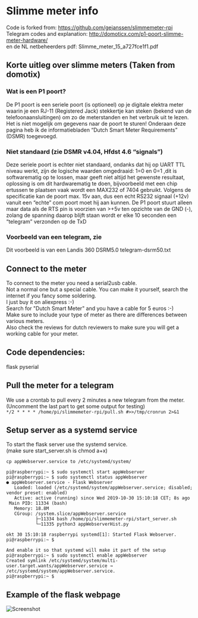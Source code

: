 # Slimme meter info
Code is forked from: https://github.com/gejanssen/slimmemeter-rpi  
Telegram codes and explanation: http://domoticx.com/p1-poort-slimme-meter-hardware/  
en de NL netbeheerders pdf: Slimme_meter_15_a727fce1f1.pdf

## Korte uitleg over slimme meters (Taken from domotix)
### Wat is een P1 poort?
De P1 poort is een seriele poort (is optioneel) op je digitale elektra meter waarin je een RJ-11 (Registered Jack) 
stekkertje kan steken (bekend van de telefoonaansluitingen) om zo de meterstanden en het verbruik uit te lezen. 
Het is niet mogelijk om gegevens naar de poort te sturen!
Onderaan deze pagina heb ik de informatiebladen “Dutch Smart Meter Requirements” (DSMR) toegevoegd.

### Niet standaard (zie DSMR v4.04, Hfdst 4.6 “signals”)
Deze seriele poort is echter niet standaard, ondanks dat hij op UART TTL niveau werkt, zijn de logische 
waarden omgedraaid: 1=0 en 0=1 ,dit is softwarematig op te lossen, maar geeft niet altijd het gewenste resultaat, 
oplossing is om dit hardwarematig te doen, bijvoorbeeld met een chip ertussen te plaatsen vaak wordt
een MAX232 of 7404 gebruikt.
Volgens de specificatie kan de poort max. 15v aan, dus een echt RS232 signaal (+12v) vanuit een “echte” com poort 
moet hij aan kunnen.
De P1 poort stuurt alleen maar data als de RTS pin is voorzien van >+5v ten opzichte van de GND (-),
zolang de spanning daarop blijft staan wordt er elke 10 seconden een “telegram” verzonden op de TxD

### Voorbeeld van een telegram, zie 
Dit voorbeeld is van een Landis 360 DSRM5.0
telegram-dsrm50.txt

## Connect to the meter
To connect to the meter you need a serial2usb cable.  
Not a normal one but a special cable. You can make it yourself, search the internet if you fancy some soldering.  
I just buy it on aliexpress :-)  
Search for "Dutch Smart Meter" and you have a cable for 5 euros :-)  
Make sure to include your type of meter as there are differences between various meters.  
Also check the reviews for dutch reviewers to make sure you will get a working cable for your meter.

## Code dependencies:
flask
pyserial

## Pull the meter for a telegram
We use a crontab to pull every 2 minutes a new telegram from the meter.  
(Uncomment the last part to get some output for testing)  
```*/2 * * * * /home/pi/slimmemeter-rpi/pull.sh #>>/tmp/cronrun 2>&1```

## Setup server as a systemd service
To start the flask server use the systemd service.  
(make sure start_server.sh is chmod a+x)  
```
cp appWebserver.service to /etc/systemd/system/

pi@raspberrypi:~ $ sudo systemctl start appWebserver
pi@raspberrypi:~ $ sudo systemctl status appWebserver
● appWebserver.service - Flask Webserver
   Loaded: loaded (/etc/systemd/system/appWebserver.service; disabled; vendor preset: enabled)
   Active: active (running) since Wed 2019-10-30 15:10:18 CET; 8s ago
 Main PID: 11334 (bash)
   Memory: 18.8M
   CGroup: /system.slice/appWebserver.service
           ├─11334 bash /home/pi/slimmemeter-rpi/start_server.sh
           └─11335 python3 appWebserverHist.py

okt 30 15:10:18 raspberrypi systemd[1]: Started Flask Webserver.
pi@raspberrypi:~ $

And enable it so that systemd will make it part of the setup
pi@raspberrypi:~ $ sudo systemctl enable appWebserver
Created symlink /etc/systemd/system/multi-user.target.wants/appWebserver.service → /etc/systemd/system/appWebserver.service.
pi@raspberrypi:~ $
```

## Example of the flask webpage
![Screenshot](https://raw.githubusercontent.com/schoolsplay/slimmemeter-rpi/master/out.png)

